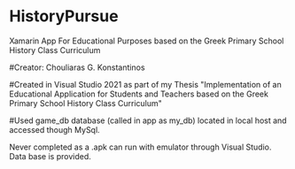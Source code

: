 # HistoryPursue

Xamarin App For Educational Purposes based on the Greek Primary School History Class Curriculum

#Creator: Chouliaras G. Konstantinos

#Created in Visual Studio 2021 as part of my Thesis "Implementation of an Educational Application for Students and Teachers based on the Greek Primary School History Class Curriculum"

#Used game_db database (called in app as my_db) located in local host and accessed though MySql.

Never completed as a .apk can run with emulator through Visual Studio. Data base is provided.

